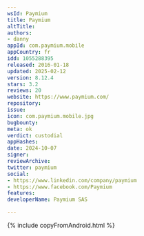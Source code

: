 ```yaml
---
wsId: Paymium
title: Paymium
altTitle: 
authors:
- danny
appId: com.paymium.mobile
appCountry: fr
idd: 1055288395
released: 2016-01-18
updated: 2025-02-12
version: 8.12.4
stars: 3.2
reviews: 20
website: https://www.paymium.com/
repository: 
issue: 
icon: com.paymium.mobile.jpg
bugbounty: 
meta: ok
verdict: custodial
appHashes: 
date: 2024-10-07
signer: 
reviewArchive: 
twitter: paymium
social:
- https://www.linkedin.com/company/paymium
- https://www.facebook.com/Paymium
features: 
developerName: Paymium SAS

---
```


{% include copyFromAndroid.html %}
